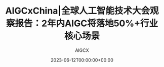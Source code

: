 ---
title: 'AIGCxChina|全球人工智能技术大会观察报告：2年内AIGC将落地50%+行业核心场景'
date: 2023-06-12T00:00:00+00:00
image_webp: images/blog/'0612.webp'
image: images/blog/'0612.jpg'
author: AIGCX
description: This is meta description
external_link: 'https://mp.weixin.qq.com/s/37q0ZtOj6UAqmZJm0MZLbA'
---